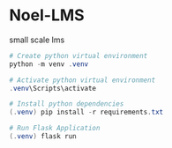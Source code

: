 
# Noel-LMS

small scale lms

```powershell
# Create python virtual environment
python -m venv .venv

# Activate python virtual environment
.venv\Scripts\activate

# Install python dependencies
(.venv) pip install -r requirements.txt

# Run Flask Application
(.venv) flask run

```
